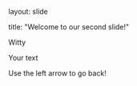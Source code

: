 layout: slide

title: "Welcome to our second slide!"

Witty

Your text

Use the left arrow to go back!
